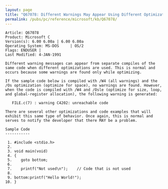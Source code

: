 ```yaml
---
layout: page
title: "Q67078: Different Warnings May Appear Using Different Optimizations"
permalink: /pubs/pc/reference/microsoft/kb/Q67078/
---
```


	Article: Q67078
	Product: Microsoft C
	Version(s): 6.00 6.00a | 6.00 6.00a
	Operating System: MS-DOS     | OS/2
	Flags: ENDUSER |
	Last Modified: 4-JAN-1991
	
	Different warning messages can appear from separate compiles of the
	same code when different optimizations are used. This is normal and
	occurs because some warnings are found only while optimizing.
	
	If the sample code below is compiled with /W4 (all warnings) and the
	/Os optimization (optimize for space), no warnings are found. However,
	when the code is compiled with /W4 and /Osle (optimize for size, loop,
	and global-register allocation), the following warning is generated:
	
	   FILE.c(7) : warning C4202: unreachable code
	
	There are several other optimizations and code examples that will
	exhibit this same type of behavior. Once again, this is normal and
	serves to notify the developer that there MAY be a problem.
	
	Sample Code
	-----------
	
	 1. #include <stdio.h>
	 2.
	 3. void main(void)
	 4. {
	 5.    goto bottom;
	 6.
	 7.    printf("Not used\n");    // Code that is not used
	 8.
	 9. bottom:printf("Hello World!");
	10. }
